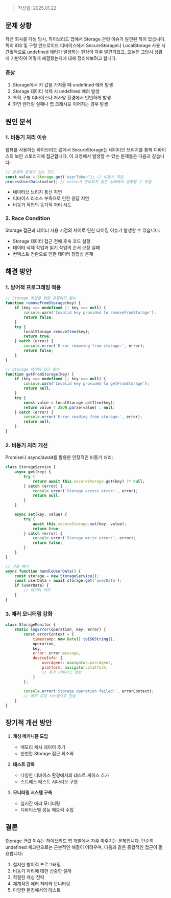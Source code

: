 > 작성일: 2025.01.22

## 문제 상황

작년 회사를 다닐 당시, 하이브리드 앱에서 Storage 관련 이슈가 발견된 적이 있습니다. 특히 iOS 및 구형 안드로이드 디바이스에서 SecureStorage나 LocalStorage 사용 시 간헐적으로 undefined 에러가 발생하는 현상이 자주 발견되었고, 오늘은 그당시 상황에 기반하여 어떻게 해결했는지에 대해 정리해보려고 합니다.

### 증상
1. Storage에서 키 값을 가져올 때 undefined 에러 발생
2. Storage 데이터 삭제 시 undefined 에러 발생
3. 특히 구형 디바이스나 저사양 환경에서 빈번하게 발생
4. 화면 렌더링 실패나 앱 크래시로 이어지는 경우 발생

## 원인 분석

### 1. 비동기 처리 이슈
웹뷰를 사용하는 하이브리드 앱에서 SecureStorage는 네이티브 브리지를 통해 디바이스의 보안 스토리지에 접근합니다. 이 과정에서 발생할 수 있는 문제들은 다음과 같습니다:

```javascript
// 잠재적 문제가 있는 코드
const value = Storage.get('userToken'); // 비동기 작업
processUserData(value); // value가 준비되지 않은 상태에서 실행될 수 있음
```

- 네이티브 브리지 통신 지연
- 디바이스 리소스 부족으로 인한 응답 지연
- 비동기 작업의 동기적 처리 시도

### 2. Race Condition
Storage 접근과 데이터 사용 시점의 차이로 인한 타이밍 이슈가 발생할 수 있습니다:

- Storage 데이터 접근 전에 후속 코드 실행
- 데이터 삭제 작업과 읽기 작업의 순서 보장 실패
- 컨텍스트 전환으로 인한 데이터 정합성 문제

## 해결 방안

### 1. 방어적 프로그래밍 적용
```javascript
// Storage 작업을 위한 유틸리티 함수
function removeFromStorage(key) {
    if (key === undefined || key === null) {
        console.warn('Invalid key provided to removeFromStorage');
        return false;
    }
    try {
        localStorage.removeItem(key);
        return true;
    } catch (error) {
        console.error('Error removing from storage:', error);
        return false;
    }
}

// Storage 데이터 접근 함수
function getFromStorage(key) {
    if (key === undefined || key === null) {
        console.warn('Invalid key provided to getFromStorage');
        return null;
    }
    try {
        const value = localStorage.getItem(key);
        return value ? JSON.parse(value) : null;
    } catch (error) {
        console.error('Error reading from storage:', error);
        return null;
    }
}
```

### 2. 비동기 처리 개선
Promise나 async/await를 활용한 안정적인 비동기 처리:

```javascript
class StorageService {
    async get(key) {
        try {
            return await this.secureStorage.get(key) ?? null;
        } catch (error) {
            console.error('Storage access error:', error);
            return null;
        }
    }

    async set(key, value) {
        try {
            await this.secureStorage.set(key, value);
            return true;
        } catch (error) {
            console.error('Storage write error:', error);
            return false;
        }
    }
}

// 사용 예시
async function handleUserData() {
    const storage = new StorageService();
    const userData = await storage.get('userData');
    if (userData) {
        // 데이터 처리
    }
}
```

### 3. 에러 모니터링 강화
```javascript
class StorageMonitor {
    static logError(operation, key, error) {
        const errorContext = {
            timestamp: new Date().toISOString(),
            operation,
            key,
            error: error.message,
            deviceInfo: {
                userAgent: navigator.userAgent,
                platform: navigator.platform,
                // 추가 디바이스 정보
            }
        };
        
        console.error('Storage operation failed:', errorContext);
        // 에러 로깅 시스템으로 전송
    }
}
```

## 장기적 개선 방안

1. **캐싱 메커니즘 도입**
   - 메모리 캐시 레이어 추가
   - 빈번한 Storage 접근 최소화

2. **테스트 강화**
   - 다양한 디바이스 환경에서의 테스트 케이스 추가
   - 스트레스 테스트 시나리오 구현

3. **모니터링 시스템 구축**
   - 실시간 에러 모니터링
   - 디바이스별 성능 메트릭 수집

## 결론
Storage 관련 이슈는 하이브리드 앱 개발에서 자주 마주치는 문제입니다. 단순히 undefined 체크만으로는 근본적인 해결이 어려우며, 다음과 같은 종합적인 접근이 필요합니다:

1. 철저한 방어적 프로그래밍
2. 비동기 처리에 대한 신중한 설계
3. 적절한 캐싱 전략
4. 체계적인 에러 처리와 모니터링
5. 다양한 환경에서의 테스트
